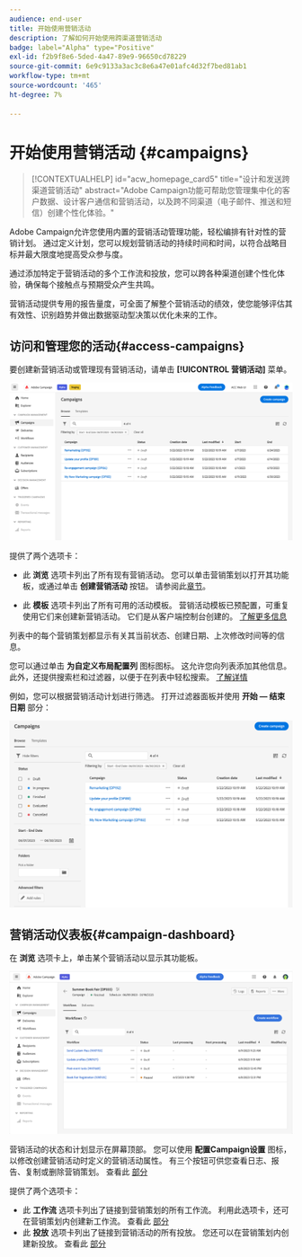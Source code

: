 ```yaml
---
audience: end-user
title: 开始使用营销活动
description: 了解如何开始使用跨渠道营销活动
badge: label="Alpha" type="Positive"
exl-id: f2b9f8e6-5ded-4a47-89e9-96650cd78229
source-git-commit: 6e9c9133a3ac3c8e6a47e01afc4d32f7bed81ab1
workflow-type: tm+mt
source-wordcount: '465'
ht-degree: 7%

---
```



# 开始使用营销活动 {#campaigns}

>[!CONTEXTUALHELP]
>id="acw_homepage_card5"
>title="设计和发送跨渠道营销活动"
>abstract="Adobe Campaign功能可帮助您管理集中化的客户数据、设计客户通信和营销活动，以及跨不同渠道（电子邮件、推送和短信）创建个性化体验。"

Adobe Campaign允许您使用内置的营销活动管理功能，轻松编排有针对性的营销计划。 通过定义计划，您可以规划营销活动的持续时间和时间，以符合战略目标并最大限度地提高受众参与度。

通过添加特定于营销活动的多个工作流和投放，您可以跨各种渠道创建个性化体验，确保每个接触点与预期受众产生共鸣。

营销活动提供专用的报告量度，可全面了解整个营销活动的绩效，使您能够评估其有效性、识别趋势并做出数据驱动型决策以优化未来的工作。

<!--
Use Adobe Campaign to create cross-channel campaigns. With its marketing campaign orchestration capabilities, you can manage and centralize customer data, design customer communications and campaigns, and create personalized experiences across different channels. In this version, email, push and SMS channels are available.

Design and execute high-volume email campaigns to deliver personalized messages, for all platforms and screen sizes. 
Measure the effectiveness of your deliveries with detailed reports including the counts of opens, clicks, forwards, and more. With Adobe Campaign segmentation capabilities, you can run queries against a high-volume database, and easily define dynamic marketing segments which perfectly target your campaigns.
-->

<!--
Get Started with campaigns
Adobe Campaign offers a set of solutions that help you personalize and deliver campaigns across all of your online and offline channels. You can create, configure, execute and analyze marketing campaigns. All marketing campaigns can be managed from a unified control center. Discover how to browse and create marketing campaigns in this section.

Campaigns include actions (deliveries) and processes (importing or extracting files), as well as resources (marketing documents, delivery outlines). They are used in marketing campaigns. Campaigns are part of a program, and programs are included in a campaign plan.
-->

## 访问和管理您的活动{#access-campaigns}

要创建新营销活动或管理现有营销活动，请单击 **[!UICONTROL 营销活动]** 菜单。

![营销活动列表](assets/campaign-list.png)

提供了两个选项卡：

* 此 **浏览** 选项卡列出了所有现有营销活动。 您可以单击营销策划以打开其功能板，或通过单击 **创建营销活动** 按钮。 请参阅此[章节](create-campaigns.md#create-campaigns)。

* 此 **模板** 选项卡列出了所有可用的活动模板。 营销活动模板已预配置，可重复使用它们来创建新营销活动。 它们是从客户端控制台创建的。 [了解更多信息](https://experienceleague.adobe.com/docs/campaign/automation/campaign-orchestration/marketing-campaign-templates.html?lang=zh-Hans)

列表中的每个营销策划都显示有关其当前状态、创建日期、上次修改时间等的信息。

您可以通过单击 **为自定义布局配置列** 图标图标。 这允许您向列表添加其他信息。 此外，还提供搜索栏和过滤器，以便于在列表中轻松搜索。 [了解详情](../get-started/user-interface.md#list-screens)

例如，您可以根据营销活动计划进行筛选。 打开过滤器面板并使用 **开始 — 结束日期** 部分：

![营销活动过滤器](assets/campaign-filter-on-dates.png)

## 营销活动仪表板{#campaign-dashboard}

在 **浏览** 选项卡上，单击某个营销活动以显示其功能板。

![Campaign信息板](assets/campaign-dashboard.png)

营销活动的状态和计划显示在屏幕顶部。 您可以使用 **配置Campaign设置** 图标，以修改创建营销活动时定义的营销活动属性。 有三个按钮可供您查看日志、报告、复制或删除营销策划。 查看此 [部分](create-campaigns.md#create-campaigns)

提供了两个选项卡：

* 此 **工作流** 选项卡列出了链接到营销策划的所有工作流。 利用此选项卡，还可在营销策划内创建新工作流。 查看此 [部分](create-campaigns.md#create-campaigns)
* 此 **投放** 选项卡列出了链接到营销活动的所有投放。 您还可以在营销策划内创建新投放。 查看此 [部分](create-campaigns.md#create-campaigns)

